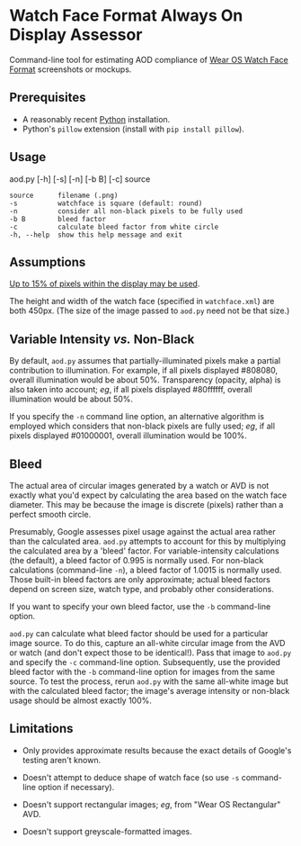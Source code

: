 # Watch Face Format Always On Display Assessor

Command-line tool for estimating AOD compliance of [Wear OS Watch Face Format](https://developer.android.com/training/wearables/wff) screenshots or mockups.

## Prerequisites

* A reasonably recent [Python](https://www.python.org/downloads/) installation.
* Python's `pillow` extension (install with `pip install pillow`).

## Usage

aod.py [-h] [-s] [-n] [-b B] [-c] source

    source      filename (.png)
    -s          watchface is square (default: round)
    -n          consider all non-black pixels to be fully used
    -b B        bleed factor
    -c          calculate bleed factor from white circle
    -h, --help  show this help message and exit

## Assumptions

[Up to 15% of pixels within the display may be used](https://developer.android.com/docs/quality-guidelines/wear-app-quality).

The height and width of the watch face (specified in `watchface.xml`) are both 450px. (The size of the image passed to `aod.py` need not be that size.)

## Variable Intensity *vs.* Non-Black

By default, `aod.py` assumes that partially-illuminated pixels make a partial contribution to illumination. For example, if all pixels displayed #808080, overall illumination would be about 50%. Transparency (opacity, alpha) is also taken into account; *eg*, if all pixels displayed #80ffffff, overall illumination would be about 50%.

If you specify the `-n` command line option, an alternative algorithm is employed which considers that non-black pixels are fully used; *eg*, if all pixels displayed #01000001, overall illumination would be 100%.

## Bleed

The actual area of circular images generated by a watch or AVD is not exactly what you'd expect by calculating the area based on the watch face diameter. This may be because the image is discrete (pixels) rather than a perfect smooth circle.

Presumably, Google assesses pixel usage against the actual area rather than the calculated area. `aod.py` attempts to account for this by multiplying the calculated area by a 'bleed' factor. For variable-intensity calculations (the default), a bleed factor of 0.995 is normally used. For non-black calculations (command-line `-n`), a bleed factor of 1.0015 is normally used. Those built-in bleed factors are only approximate; actual bleed factors depend on screen size, watch type, and probably other considerations.

If you want to specify your own bleed factor, use the `-b` command-line option.

`aod.py` can calculate what bleed factor should be used for a particular image source. To do this, capture an all-white circular image from the AVD or watch (and don't expect those to be identical!). Pass that image to `aod.py` and specify the `-c` command-line option. Subsequently, use the provided bleed factor with the `-b` command-line option for images from the same source. To test the process, rerun `aod.py` with the same all-white image but with the calculated bleed factor; the image's average intensity or non-black usage should be almost exactly 100%.

## Limitations

* Only provides approximate results because the exact details of Google's testing aren't known.

* Doesn't attempt to deduce shape of watch face (so use `-s` command-line option if necessary).

* Doesn't support rectangular images; *eg*, from "Wear OS Rectangular" AVD.

* Doesn't support greyscale-formatted images.